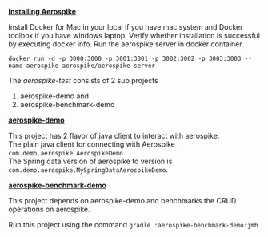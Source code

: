 
<b><h7><u>Installing Aerospike</u></h7></b>

Install Docker for Mac in your local if you have mac system and Docker toolbox if you have windows laptop.
Verify whether installation is successful by executing docker info.
Run the aerospike server in docker container. 

`docker run -d -p 3000:3000 -p 3001:3001 -p 3002:3002 -p 3003:3003 --name aerospike aerospike/aerospike-server`


The <i><t>aerospike-test</t></i> consists of 2 sub projects

1. aerospike-demo and
2. aerospike-benchmark-demo

<b><u><h7> aerospike-demo</h7></u></b>

This project has 2 flavor of java client to interact with aerospike.\
The plain java client for connecting with Aerospike `com.demo.aerospike.AerospikeDemo`.\
The Spring data version of aerospike to version is `com.demo.aerospike.MySpringDataAerospikeDemo`.


<b><h7><u>aerospike-benchmark-demo</u></h7></b>

This project depends on aerospike-demo and benchmarks the CRUD operations on aerospike.

Run this project using the command `gradle :aerospike-benchmark-demo:jmh` 

